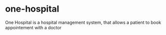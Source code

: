 # one-hospital
One Hospital is a hospital management system, that allows a patient to book appointement with a doctor
